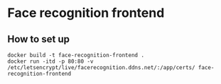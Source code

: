 # Face recognition frontend

## How to set up
``` shell
docker build -t face-recognition-frontend .
docker run -itd -p 80:80 -v /etc/letsencrypt/live/facerecognition.ddns.net/:/app/certs/ face-recognition-frontend
```